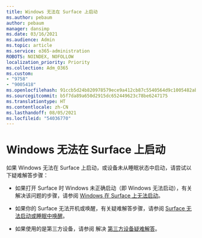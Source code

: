 ```yaml
---
title: Windows 无法在 Surface 上启动
ms.author: pebaum
author: pebaum
manager: dansimp
ms.date: 03/16/2021
ms.audience: Admin
ms.topic: article
ms.service: o365-administration
ROBOTS: NOINDEX, NOFOLLOW
localization_priority: Priority
ms.collection: Adm_O365
ms.custom:
- "9758"
- "9005418"
ms.openlocfilehash: 91ccb5d24b820978579ece9a412cb87c5540564d9c1005482ab928b53a0c1a10
ms.sourcegitcommit: b5f7da89a650d2915dc652449623c78be6247175
ms.translationtype: HT
ms.contentlocale: zh-CN
ms.lasthandoff: 08/05/2021
ms.locfileid: "54036770"
---
```

# <a name="windows-doesnt-start-on-surface"></a>Windows 无法在 Surface 上启动

如果 Windows 无法在 Surface 上启动，或设备未从睡眠状态中启动，请尝试以下疑难解答步骤：

- 如果打开 Surface 时 Windows 未正确启动（即 Windows 无法启动），有关解决该问题的步骤，请参阅 [Windows 在 Surface 上无法启动](https://support.microsoft.com/surface/windows-doesn-t-start-on-surface-3dd47ea1-472a-4514-c8e1-ff81bd72be5c)。

- 如果你的 Surface 无法开机或唤醒，有关疑难解答步骤，请参阅 [Surface 无法启动或睡眠中唤醒](https://support.microsoft.com/surface/surface-won-t-turn-on-or-wake-from-sleep-1e181652-3db8-5ca1-9649-7390fafb102a)。

- 如果使用的是第三方设备，请参阅 解决 [第三方设备疑难解答](https://support.microsoft.com/topic/b6f3408d-dac9-43e2-82f6-e620ca783636)。

